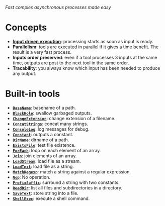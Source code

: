 _Fast complex asynchronous processes made easy_


# Concepts

* __[Input driven execution](input-driven-exec.html)__: processing starts as soon as input is ready.
* __Parallelism__: tools are executed in parallel if it gives a time benefit. The result is a very fast process.
* __Inputs order preserved__: even if a tool processes 3 inputs at the same time, outputs are post to the next tool in the same order.
* __Tracability__: you always know which input has been needed to produce any output.

# Built-in tools

* [__`BaseName`__](tools.BaseName.html): basename of a path.
* [__`BlackHole`__](tools.BlackHole.html): swallow garbaged outputs.
* [__`ChangeExtension`__](tools.ChangeExtension.html): change extension of a filename.
* [__`ConcatStrings`__](tools.ConcatStrings.html): concat many strings.
* [__`ConsoleLog`__](tools.ConsoleLog.html): log messages for debug.
* [__`Constant`__](tools.Constant.html): outputs a constant.
* [__`DirName`__](tools.DirName.html): dirname of a path.
* [__`ExistsFile`__](tools.ExistsFile.html): test file existence.
* [__`ForEach`__](tools.ForEach.html): loop on each element of an array.
* [__`Join`__](tools.Join.html): join elements of an array.
* [__`LoadStream`__](tools.LoadStream.html): load file as a stream.
* [__`LoadText`__](tools.LoadText.html): load file as a string.
* [__`MatchRegexp`__](tools.MatchRegexp.html): match a string against a regular expression.
* [__`Nop`__](tools.Nop.html): No operation.
* [__`PrefixSuffix`__](tools.PrefixSuffix.html): surround a string with two constants.
* [__`ReadDir`__](tools.ReadDir.html): list all files and subdirectories in a directory.
* [__`SaveText`__](tools.SaveText.html): store string into a file.
* [__`ShellExec`__](tools.ShellExec.html): execute a shell command.
